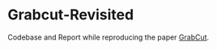 # Grabcut-Revisited
Codebase and Report while reproducing the paper [GrabCut](https://cvg.ethz.ch/teaching/cvl/2012/grabcut-siggraph04.pdf).
